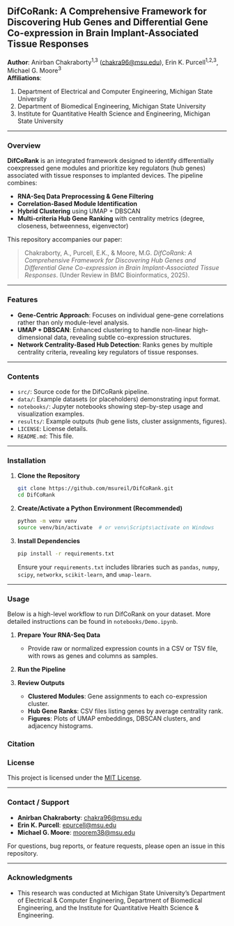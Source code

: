 ## DifCoRank: A Comprehensive Framework for Discovering Hub Genes and Differential Gene Co-expression in Brain Implant-Associated Tissue Responses

**Author**: Anirban Chakraborty<sup>1,3</sup> (chakra96@msu.edu), Erin K. Purcell<sup>1,2,3</sup>, Michael G. Moore<sup>3</sup>  
**Affiliations**:  
1. Department of Electrical and Computer Engineering, Michigan State University  
2. Department of Biomedical Engineering, Michigan State University  
3. Institute for Quantitative Health Science and Engineering, Michigan State University  

---

### Overview

**DifCoRank** is an integrated framework designed to identify differentially coexpressed gene modules and prioritize key regulators (hub genes) associated with tissue responses to implanted devices. The pipeline combines:

- **RNA-Seq Data Preprocessing & Gene Filtering**  
- **Correlation-Based Module Identification**  
- **Hybrid Clustering** using UMAP + DBSCAN  
- **Multi-criteria Hub Gene Ranking** with centrality metrics (degree, closeness, betweenness, eigenvector)

This repository accompanies our paper:  
> Chakraborty, A., Purcell, E.K., & Moore, M.G. *DifCoRank: A Comprehensive Framework for Discovering Hub Genes and Differential Gene Co-expression in Brain Implant-Associated Tissue Responses*. (Under Review in BMC Bioinformatics, 2025).

---

### Features

- **Gene-Centric Approach**: Focuses on individual gene-gene correlations rather than only module-level analysis.  
- **UMAP + DBSCAN**: Enhanced clustering to handle non-linear high-dimensional data, revealing subtle co-expression structures.  
- **Network Centrality-Based Hub Detection**: Ranks genes by multiple centrality criteria, revealing key regulators of tissue responses.

---

### Contents

- `src/`: Source code for the DifCoRank pipeline.  
- `data/`: Example datasets (or placeholders) demonstrating input format.  
- `notebooks/`: Jupyter notebooks showing step-by-step usage and visualization examples.  
- `results/`: Example outputs (hub gene lists, cluster assignments, figures).  
- `LICENSE`: License details.  
- `README.md`: This file.

---

### Installation

1. **Clone the Repository**  
   ```bash
   git clone https://github.com/msureil/DifCoRank.git
   cd DifCoRank
   ```

2. **Create/Activate a Python Environment (Recommended)**  
   ```bash
   python -m venv venv
   source venv/bin/activate  # or venv\Scripts\activate on Windows
   ```

3. **Install Dependencies**  
   ```bash
   pip install -r requirements.txt
   ```
   Ensure your `requirements.txt` includes libraries such as `pandas`, `numpy`, `scipy`, `networkx`, `scikit-learn`, and `umap-learn`.

---

### Usage

Below is a high-level workflow to run DifCoRank on your dataset. More detailed instructions can be found in `notebooks/Demo.ipynb`.

1. **Prepare Your RNA-Seq Data**  
   - Provide raw or normalized expression counts in a CSV or TSV file, with rows as genes and columns as samples.  

2. **Run the Pipeline**  

3. **Review Outputs**  
   - **Clustered Modules**: Gene assignments to each co-expression cluster.  
   - **Hub Gene Ranks**: CSV files listing genes by average centrality rank.  
   - **Figures**: Plots of UMAP embeddings, DBSCAN clusters, and adjacency histograms.


### Citation

### License

This project is licensed under the [MIT License](LICENSE).

---

### Contact / Support

- **Anirban Chakraborty**: chakra96@msu.edu  
- **Erin K. Purcell**: epurcell@msu.edu  
- **Michael G. Moore**: moorem38@msu.edu

For questions, bug reports, or feature requests, please open an issue in this repository.

---

### Acknowledgments

- This research was conducted at Michigan State University’s Department of Electrical & Computer Engineering, Department of Biomedical Engineering, and the Institute for Quantitative Health Science & Engineering.


